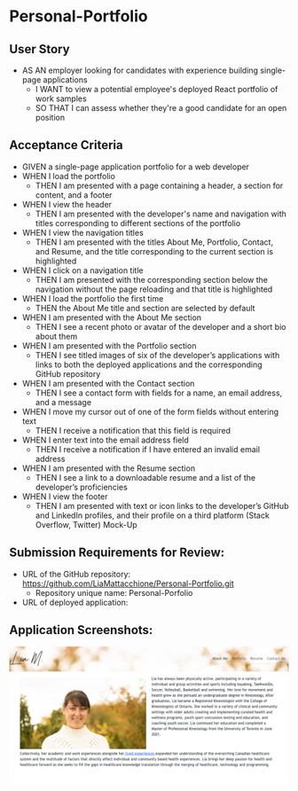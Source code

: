 # Personal-Portfolio

## User Story
* AS AN employer looking for candidates with experience building single-page applications
    * I WANT to view a potential employee's deployed React portfolio of work samples
    * SO THAT I can assess whether they're a good candidate for an open position


## Acceptance Criteria
* GIVEN a single-page application portfolio for a web developer
* WHEN I load the portfolio
    * THEN I am presented with a page containing a header, a section for content, and a footer
* WHEN I view the header
    * THEN I am presented with the developer's name and navigation with titles corresponding to different sections of the portfolio
* WHEN I view the navigation titles
    * THEN I am presented with the titles About Me, Portfolio, Contact, and Resume, and the title corresponding to the current section is highlighted
* WHEN I click on a navigation title
    * THEN I am presented with the corresponding section below the navigation without the page reloading and that title is highlighted
* WHEN I load the portfolio the first time
    * THEN the About Me title and section are selected by default
* WHEN I am presented with the About Me section
    * THEN I see a recent photo or avatar of the developer and a short bio about them
* WHEN I am presented with the Portfolio section
    * THEN I see titled images of six of the developer’s applications with links to both the deployed applications and the corresponding GitHub repository
* WHEN I am presented with the Contact section
    * THEN I see a contact form with fields for a name, an email address, and a message
* WHEN I move my cursor out of one of the form fields without entering text
    * THEN I receive a notification that this field is required
* WHEN I enter text into the email address field
    * THEN I receive a notification if I have entered an invalid email address
* WHEN I am presented with the Resume section
    * THEN I see a link to a downloadable resume and a list of the developer’s proficiencies
* WHEN I view the footer
    * THEN I am presented with text or icon links to the developer’s GitHub and LinkedIn profiles, and their profile on a third platform (Stack Overflow, Twitter) 
Mock-Up

## Submission Requirements for Review:
* URL of the GitHub repository: https://github.com/LiaMattacchione/Personal-Portfolio.git
  * Repository unique name: Personal-Porfolio
* URL of deployed application: 

## Application Screenshots:
![App Screenshot](./photo-port/src/assets/cover/Screenshot.png)